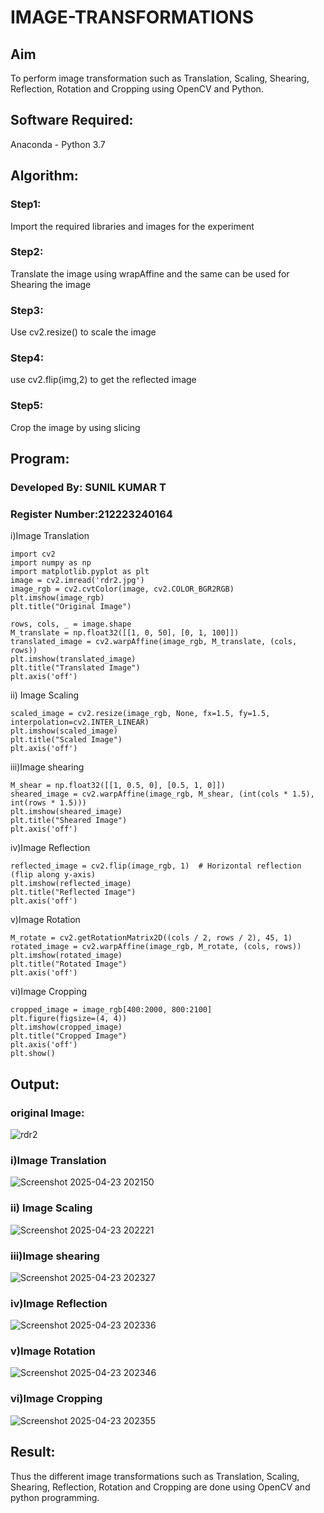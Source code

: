 # IMAGE-TRANSFORMATIONS

## Aim
To perform image transformation such as Translation, Scaling, Shearing, Reflection, Rotation and Cropping using OpenCV and Python.

## Software Required:
Anaconda - Python 3.7

## Algorithm:
### Step1:
Import the required libraries and images for the experiment

### Step2:
Translate the image using wrapAffine and the same can be used for Shearing the image

### Step3:
Use cv2.resize() to scale the image

### Step4:
use cv2.flip(img,2) to get the reflected image

### Step5:
Crop the image by using slicing

## Program:

### Developed By: SUNIL KUMAR T
### Register Number:212223240164
i)Image Translation
```
import cv2
import numpy as np
import matplotlib.pyplot as plt
image = cv2.imread('rdr2.jpg')
image_rgb = cv2.cvtColor(image, cv2.COLOR_BGR2RGB) 
plt.imshow(image_rgb)
plt.title("Original Image")

rows, cols, _ = image.shape
M_translate = np.float32([[1, 0, 50], [0, 1, 100]])  
translated_image = cv2.warpAffine(image_rgb, M_translate, (cols, rows))
plt.imshow(translated_image)
plt.title("Translated Image")
plt.axis('off')
```
ii) Image Scaling
```
scaled_image = cv2.resize(image_rgb, None, fx=1.5, fy=1.5, interpolation=cv2.INTER_LINEAR) 
plt.imshow(scaled_image)
plt.title("Scaled Image")
plt.axis('off')
```
iii)Image shearing
```
M_shear = np.float32([[1, 0.5, 0], [0.5, 1, 0]])  
sheared_image = cv2.warpAffine(image_rgb, M_shear, (int(cols * 1.5), int(rows * 1.5)))
plt.imshow(sheared_image)
plt.title("Sheared Image")
plt.axis('off')
```
iv)Image Reflection
```
reflected_image = cv2.flip(image_rgb, 1)  # Horizontal reflection (flip along y-axis)
plt.imshow(reflected_image)
plt.title("Reflected Image")
plt.axis('off')

```
v)Image Rotation
```
M_rotate = cv2.getRotationMatrix2D((cols / 2, rows / 2), 45, 1)  
rotated_image = cv2.warpAffine(image_rgb, M_rotate, (cols, rows))
plt.imshow(rotated_image)
plt.title("Rotated Image")
plt.axis('off')
```
vi)Image Cropping
```
cropped_image = image_rgb[400:2000, 800:2100]  
plt.figure(figsize=(4, 4))
plt.imshow(cropped_image)
plt.title("Cropped Image")
plt.axis('off')
plt.show() 
```
## Output:
### original Image:
![rdr2](https://github.com/user-attachments/assets/32abeba6-d8ba-4f0d-926f-e19c1e5f81af)


### i)Image Translation
![Screenshot 2025-04-23 202150](https://github.com/user-attachments/assets/7ba94371-de59-4484-812e-aa1d33340ce4)


### ii) Image Scaling
![Screenshot 2025-04-23 202221](https://github.com/user-attachments/assets/6536f967-8613-45c7-8541-2af10406dd56)


### iii)Image shearing
![Screenshot 2025-04-23 202327](https://github.com/user-attachments/assets/de035540-5266-4712-82a0-a9d7b3e7c60e)


### iv)Image Reflection
![Screenshot 2025-04-23 202336](https://github.com/user-attachments/assets/1cfd80aa-875f-45c3-9bc1-3dc093797635)


### v)Image Rotation
![Screenshot 2025-04-23 202346](https://github.com/user-attachments/assets/bb0d5fb1-19d7-401f-9b7c-fabd17ef284e)


### vi)Image Cropping
![Screenshot 2025-04-23 202355](https://github.com/user-attachments/assets/bae478c0-b323-4be6-8518-7faf69d8fb75)


## Result: 
Thus the different image transformations such as Translation, Scaling, Shearing, Reflection, Rotation and Cropping are done using OpenCV and python programming.
